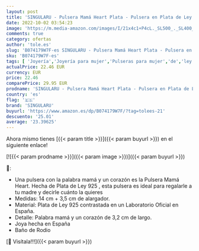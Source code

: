 ```yaml
---
layout: post
title: 'SINGULARU - Pulsera Mamá Heart Plata - Pulsera en Plata de Ley 925 con Acabado Baño de Rodio - Talla Unica - Largo de cadena 17 5 cm - Joyas para Mujer - Varios Acabados'
date: 2022-10-02 03:54:23
image: 'https://m.media-amazon.com/images/I/21x4c1+P4cL._SL500_._SL400_.jpg'
comments: true
category: ofertas
author: 'tole.es'
slug: 'B074179W7F-es SINGULARU - Pulsera Mamá Heart Plata - Pulsera en Plata de...'
sku: 'B074179W7F-es'
tags: [ 'Joyería','Joyería para mujer','Pulseras para mujer','de','ley','plata','singularu','🇪🇸', ]
actualPrice: 22.46 EUR
currency: EUR
price: 22.46
comparePrice: 29.95 EUR
prodname: 'SINGULARU - Pulsera Mamá Heart Plata - Pulsera en Plata de Ley 925 con Acabado Baño de Rodio - Talla Unica - Largo de cadena 17 5 cm - Joyas para Mujer - Varios Acabados'
country: 'es'
flag: '🇪🇸'
brand: 'SINGULARU'
buyurl: 'https://www.amazon.es/dp/B074179W7F/?tag=tolees-21'
descuento: '25.01'
average: '23.39625'
---
```


Ahora mismo tienes [{{< param title >}}]({{< param buyurl >}}) en el siguiente enlace!

[![{{< param prodname >}}]({{< param image >}})]({{< param buyurl >}})

🔎:

- Una pulsera con la palabra mamá y un corazón es la Pulsera Mamá Heart. Hecha de Plata de Ley 925 , esta pulsera es ideal para regalarle a tu madre y decirle cuánto la quieres
- Medidas: 14 cm + 3,5 cm de alargador.
- Material: Plata de Ley 925 contrastada en un Laboratorio Oficial en España.
- Detalle: Palabra mamá y un corazón de 3,2 cm de largo.
- Joya hecha en España
- Baño de Rodio

[🛒 Visítala!!!]({{< param buyurl >}})

